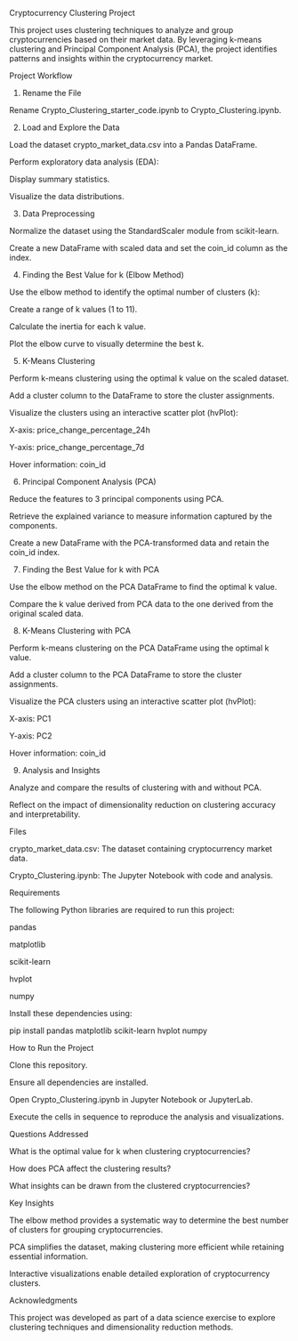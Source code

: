 Cryptocurrency Clustering Project

This project uses clustering techniques to analyze and group cryptocurrencies based on their market data. By leveraging k-means clustering and Principal Component Analysis (PCA), the project identifies patterns and insights within the cryptocurrency market.

Project Workflow

1. Rename the File

Rename Crypto_Clustering_starter_code.ipynb to Crypto_Clustering.ipynb.

2. Load and Explore the Data

Load the dataset crypto_market_data.csv into a Pandas DataFrame.

Perform exploratory data analysis (EDA):

Display summary statistics.

Visualize the data distributions.

3. Data Preprocessing

Normalize the dataset using the StandardScaler module from scikit-learn.

Create a new DataFrame with scaled data and set the coin_id column as the index.

4. Finding the Best Value for k (Elbow Method)

Use the elbow method to identify the optimal number of clusters (k):

Create a range of k values (1 to 11).

Calculate the inertia for each k value.

Plot the elbow curve to visually determine the best k.

5. K-Means Clustering

Perform k-means clustering using the optimal k value on the scaled dataset.

Add a cluster column to the DataFrame to store the cluster assignments.

Visualize the clusters using an interactive scatter plot (hvPlot):

X-axis: price_change_percentage_24h

Y-axis: price_change_percentage_7d

Hover information: coin_id

6. Principal Component Analysis (PCA)

Reduce the features to 3 principal components using PCA.

Retrieve the explained variance to measure information captured by the components.

Create a new DataFrame with the PCA-transformed data and retain the coin_id index.

7. Finding the Best Value for k with PCA

Use the elbow method on the PCA DataFrame to find the optimal k value.

Compare the k value derived from PCA data to the one derived from the original scaled data.

8. K-Means Clustering with PCA

Perform k-means clustering on the PCA DataFrame using the optimal k value.

Add a cluster column to the PCA DataFrame to store the cluster assignments.

Visualize the PCA clusters using an interactive scatter plot (hvPlot):

X-axis: PC1

Y-axis: PC2

Hover information: coin_id

9. Analysis and Insights

Analyze and compare the results of clustering with and without PCA.

Reflect on the impact of dimensionality reduction on clustering accuracy and interpretability.

Files

crypto_market_data.csv: The dataset containing cryptocurrency market data.

Crypto_Clustering.ipynb: The Jupyter Notebook with code and analysis.

Requirements

The following Python libraries are required to run this project:

pandas

matplotlib

scikit-learn

hvplot

numpy

Install these dependencies using:

pip install pandas matplotlib scikit-learn hvplot numpy

How to Run the Project

Clone this repository.

Ensure all dependencies are installed.

Open Crypto_Clustering.ipynb in Jupyter Notebook or JupyterLab.

Execute the cells in sequence to reproduce the analysis and visualizations.

Questions Addressed

What is the optimal value for k when clustering cryptocurrencies?

How does PCA affect the clustering results?

What insights can be drawn from the clustered cryptocurrencies?

Key Insights

The elbow method provides a systematic way to determine the best number of clusters for grouping cryptocurrencies.

PCA simplifies the dataset, making clustering more efficient while retaining essential information.

Interactive visualizations enable detailed exploration of cryptocurrency clusters.

Acknowledgments

This project was developed as part of a data science exercise to explore clustering techniques and dimensionality reduction methods.
